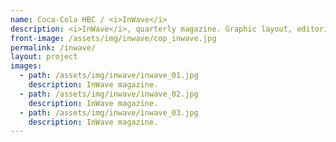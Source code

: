 ```yaml
---
name: Coca-Cola HBC / <i>InWave</i>
description: <i>InWave</i>, quarterly magazine. Graphic layout, editorial and iconographic consultancy.
front-image: /assets/img/inwave/cop_inwave.jpg
permalink: /inwave/
layout: project
images:
  - path: /assets/img/inwave/inwave_01.jpg
    description: InWave magazine.
  - path: /assets/img/inwave/inwave_02.jpg
    description: InWave magazine.
  - path: /assets/img/inwave/inwave_03.jpg
    description: InWave magazine.
---
```

